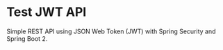 # Test JWT API

Simple REST API using JSON Web Token (JWT) with Spring Security and Spring Boot 2.





 
